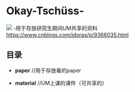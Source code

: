 # Okay-Tschüss-
![](https://i.pinimg.com/564x/18/52/60/185260b5d0f8358df5b01499ed807f32.jpg)
▫️用于存放研究生期间UM共享的资料
https://www.cnblogs.com/idorax/p/9366035.html

## 目录

* **paper**	//用于存放看的paper
	
* **material** //UM上课的课件（可共享的）
